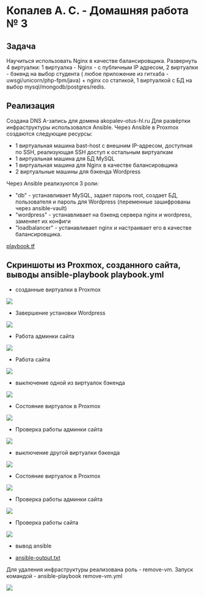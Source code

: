 #  Копалев А. С. - Домашняя работа № 3

## Задача
Научиться использовать Nginx в качестве балансировщика.
Развернуть 4 виртуалки:
1 виртуалка - Nginx - с публичным IP адресом,
2 виртуалки - бэкенд на выбор студента ( любое приложение из гитхаба - uwsgi/unicorn/php-fpm/java) + nginx со статикой,
1 виртуалкой с БД на выбор mysql/mongodb/postgres/redis.
## Реализация
Создана DNS A-запись для домена akopalev-otus-hl.ru
Для развёртки инфраструктуры использовался Ansible.
Через Ansible в Proxmox создаются следующие ресурсы:
- 1 виртуальная машина bast-host с внешним IP-адресом, доступная по SSH, реализующая SSH доступ к остальным виртуалкам
- 1 виртуальная машина для БД MySQL
- 1 виртуальная машина для Nginx в качестве балансировщика
- 2 виртуальные машины для бэкенда Wordpress

Через Ansible реализуются 3 роли:
 - "db" - устанавливает MySQL, задает пароль root, создает БД, пользователя и пароль для Wordpress (переменные зашифрованы через ansible-vault)
 - "wordpress" - устанавливает на бэкенд сервера nginx и wordpress, заменяет их конфиги
 - "loadbalancer" - устанавливает nginx и настраивает его в качестве балансировщика.

[playbook.tf](./playbook.yml)

## Скриншоты из Proxmox, созданного сайта, выводы ansible-playbook playbook.yml

- созданные виртуалки в Proxmox
  
![](files/pic/1.png)
 
- Завершение установки Wordpress

![](files/pic/2.png)

- Работа админки сайта

![](files/pic/3.png)

- Работа сайта

![](files/pic/4.png)

- выключение одной из виртуалок бэкенда

![](files/pic/5.png)

- Состояние виртуалок в Proxmox

![](files/pic/6.png)

- Проверка работы админки сайта

![](files/pic/7.png)

- выключение другой виртуалки бэкенда

![](files/pic/8.png)

- Состояние виртуалок в Proxmox

![](files/pic/9.png)

- Проверка работы админки сайта

![](files/pic/10.png)

- Проверка работы сайта

![](files/pic/11.png)

- вывод ansible
  
- [ansible-output.txt](files/ansible-output.txt)

Для удаления инфраструктуры реализована роль - remove-vm. Запуск командой - ansible-playbook remove-vm.yml

![](files/pic/12.png)